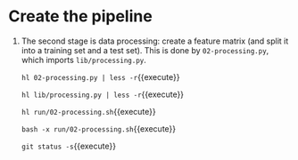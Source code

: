 # Create the pipeline

1. The second stage is data processing: create a feature matrix (and
   split it into a training set and a test set). This is done by
   `02-processing.py`, which imports `lib/processing.py`.
   
   `hl 02-processing.py | less -r`{{execute}}
   
   `hl lib/processing.py | less -r`{{execute}}
   
   `hl run/02-processing.sh`{{execute}}
   
   `bash -x run/02-processing.sh`{{execute}}
   
   `git status -s`{{execute}}
   

